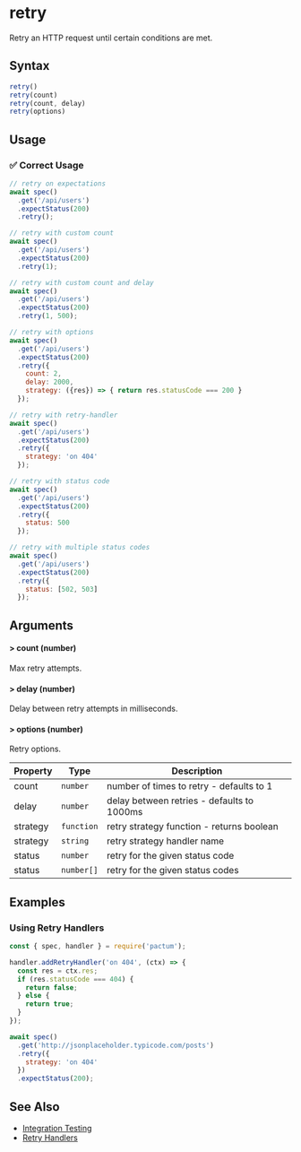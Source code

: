 # retry

Retry an HTTP request until certain conditions are met.

## Syntax

```js
retry()
retry(count)
retry(count, delay)
retry(options)
```

## Usage

### ✅  Correct Usage

```js
// retry on expectations
await spec()
  .get('/api/users')
  .expectStatus(200)
  .retry();
```

```js
// retry with custom count
await spec()
  .get('/api/users')
  .expectStatus(200)
  .retry(1);
```

```js
// retry with custom count and delay
await spec()
  .get('/api/users')
  .expectStatus(200)
  .retry(1, 500);
```

```js
// retry with options
await spec()
  .get('/api/users')
  .expectStatus(200)
  .retry({
    count: 2,
    delay: 2000,
    strategy: ({res}) => { return res.statusCode === 200 }
  });
```

```js
// retry with retry-handler
await spec()
  .get('/api/users')
  .expectStatus(200)
  .retry({
    strategy: 'on 404'
  });
```

```js
// retry with status code
await spec()
  .get('/api/users')
  .expectStatus(200)
  .retry({
    status: 500
  });
```

```js
// retry with multiple status codes
await spec()
  .get('/api/users')
  .expectStatus(200)
  .retry({
    status: [502, 503]
  });
```

## Arguments

#### > count (number)

Max retry attempts.


#### > delay (number)

Delay between retry attempts in milliseconds.

#### > options (number)

Retry options.

| Property  | Type       | Description                                |
| --------- | ---------- | ------------------------------------------ |
| count     | `number`   | number of times to retry - defaults to 1   |
| delay     | `number`   | delay between retries - defaults to 1000ms |
| strategy  | `function` | retry strategy function - returns boolean  |
| strategy  | `string`   | retry strategy handler name                |
| status    | `number`   | retry for the given status code            |
| status    | `number[]` | retry for the given status codes           |


## Examples

### Using Retry Handlers

```js
const { spec, handler } = require('pactum');

handler.addRetryHandler('on 404', (ctx) => {
  const res = ctx.res;
  if (res.statusCode === 404) {
    return false;
  } else {
    return true;
  }
});

await spec()
  .get('http://jsonplaceholder.typicode.com/posts')
  .retry({
    strategy: 'on 404'
  })
  .expectStatus(200);
```

## See Also

- [Integration Testing](/guides/integration-testing)
- [Retry Handlers](/api/handlers/addRetryHandler)